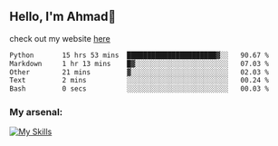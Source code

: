
## Hello, I'm Ahmad👋

check out my website [here](https://ahmadalwi.com/)

<!--START_SECTION:waka-->

```txt
Python       15 hrs 53 mins  ██████████████████████▓░░   90.67 %
Markdown     1 hr 13 mins    █▓░░░░░░░░░░░░░░░░░░░░░░░   07.03 %
Other        21 mins         ▓░░░░░░░░░░░░░░░░░░░░░░░░   02.03 %
Text         2 mins          ░░░░░░░░░░░░░░░░░░░░░░░░░   00.24 %
Bash         0 secs          ░░░░░░░░░░░░░░░░░░░░░░░░░   00.03 %
```

<!--END_SECTION:waka-->

### My arsenal:

[![My Skills](https://skillicons.dev/icons?i=js,ts,py,go,react,nextjs,svelte,nodejs,django,tailwind,html,css,sass,firebase,mongodb,postgres,mysql,redis,git,github,docker,vscode,figma,godot)](https://skillicons.dev)
